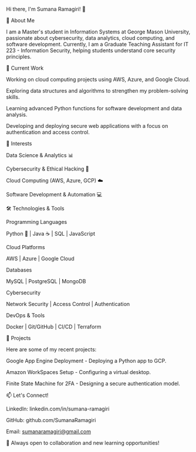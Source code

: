 Hi there, I'm Sumana Ramagiri! 👋

🚀 About Me

I am a Master's student in Information Systems at George Mason University, passionate about cybersecurity, data analytics, cloud computing, and software development. Currently, I am a Graduate Teaching Assistant for IT 223 - Information Security, helping students understand core security principles.

🔭 Current Work

Working on cloud computing projects using AWS, Azure, and Google Cloud.

Exploring data structures and algorithms to strengthen my problem-solving skills.

Learning advanced Python functions for software development and data analysis.

Developing and deploying secure web applications with a focus on authentication and access control.

🎯 Interests

Data Science & Analytics 📊

Cybersecurity & Ethical Hacking 🔐

Cloud Computing (AWS, Azure, GCP) ☁️

Software Development & Automation 💻

🛠️ Technologies & Tools

Programming Languages

Python 🐍 | Java ☕ | SQL | JavaScript

Cloud Platforms

AWS | Azure | Google Cloud

Databases

MySQL | PostgreSQL | MongoDB

Cybersecurity

Network Security | Access Control | Authentication

DevOps & Tools

Docker | Git/GitHub | CI/CD | Terraform

📂 Projects

Here are some of my recent projects:

Google App Engine Deployment - Deploying a Python app to GCP.

Amazon WorkSpaces Setup - Configuring a virtual desktop.

Finite State Machine for 2FA - Designing a secure authentication model.

📫 Let's Connect!

LinkedIn: linkedin.com/in/sumana-ramagiri

GitHub: github.com/SumanaRamagiri

Email:  sumanaramagiri@gmail.com

🌟 Always open to collaboration and new learning opportunities!

